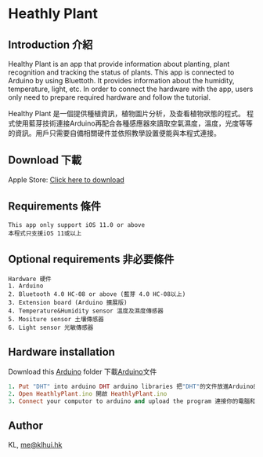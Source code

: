 # Heathly Plant

## Introduction 介紹

Healthy Plant is an app that provide information about planting, plant recognition and tracking the status of plants. This app is connected to Arduino by using Bluettoth. It provides information about the humidity, temperature, light, etc. In order to connect the hardware with the app, users only need to prepare required hardware and follow the tutorial.

Healthy Plant 是一個提供種植資訊，植物圖片分析，及查看植物狀態的程式。 程式使用藍芽技術連接Arduino再配合各種感應器來讀取空氣濕度，溫度，光度等等的資訊。用戶只需要自備相關硬件並依照教學設置便能與本程式連接。

## Download 下載

Apple Store: [Click here to download](https://google.com)

## Requirements 條件

```
This app only support iOS 11.0 or above 
本程式只支援iOS 11或以上
```

## Optional requirements 非必要條件

```
Hardware 硬件
1. Arduino
2. Bluetooth 4.0 HC-08 or above (藍芽 4.0 HC-08以上)
3. Extension board (Arduino 擴展版)
4. Temperature&Humidity sensor 溫度及濕度傳感器
5. Mositure sensor 土壤傳感器
6. Light sensor 光敏傳感器
```

## Hardware installation

Download this [Arduino](/Arduino) folder 下載[Arduino](/Arduino)文件

```ruby
1. Put "DHT" into arduino DHT arduino libraries 把"DHT"的文件放進Arduino的libraries
2. Open HeathlyPlant.ino 開啟 HeathlyPlant.ino
3. Connect your computor to arduino and upload the program 連接你的電腦和Arduino並上傳程式
```

## Author

KL, [me@klhui.hk](mailto:me@klhui.hk)
